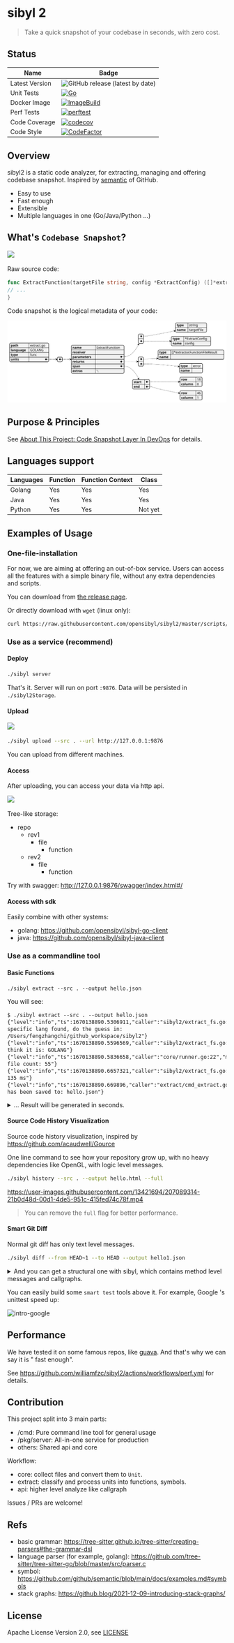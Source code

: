 # sibyl 2

> Take a quick snapshot of your codebase in seconds, with zero cost.

## Status

| Name           | Badge                                                                                                                                                                 |
|----------------|-----------------------------------------------------------------------------------------------------------------------------------------------------------------------|
| Latest Version | ![GitHub release (latest by date)](https://img.shields.io/github/v/release/opensibyl/sibyl2)                                                                          |
| Unit Tests     | [![Go](https://github.com/opensibyl/sibyl2/actions/workflows/ci.yml/badge.svg)](https://github.com/opensibyl/sibyl2/actions/workflows/ci.yml)                         |
| Docker Image   | [![ImageBuild](https://github.com/opensibyl/sibyl2/actions/workflows/imagebuild.yml/badge.svg)](https://github.com/opensibyl/sibyl2/actions/workflows/imagebuild.yml) |
| Perf Tests     | [![perftest](https://github.com/opensibyl/sibyl2/actions/workflows/perf.yml/badge.svg)](https://github.com/opensibyl/sibyl2/actions/workflows/perf.yml)               |
| Code Coverage  | [![codecov](https://codecov.io/github/opensibyl/sibyl2/branch/master/graph/badge.svg?token=1DuAXh12Ys)](https://codecov.io/github/opensibyl/sibyl2)                   |
| Code Style     | [![CodeFactor](https://www.codefactor.io/repository/github/opensibyl/sibyl2/badge)](https://www.codefactor.io/repository/github/opensibyl/sibyl2)                     |

## Overview

sibyl2 is a static code analyzer, for extracting, managing and offering codebase snapshot. Inspired
by [semantic](https://github.com/github/semantic) of GitHub.

- Easy to use
- Fast enough
- Extensible
- Multiple languages in one (Go/Java/Python ...)

## What's `Codebase Snapshot`?

![](https://opensibyl.github.io/doc/assets/images/intro-summary-0043f5cae91e9de62c619318afda4c39.png)

Raw source code:

```go
func ExtractFunction(targetFile string, config *ExtractConfig) ([]*extractor.FunctionFileResult, error) {
// ...
}
```

Code snapshot is the logical metadata of your code:

![](./docs/sample.svg)

## Purpose & Principles

See [About This Project: Code Snapshot Layer In DevOps](https://github.com/opensibyl/sibyl2/issues/2) for details.

## Languages support

| Languages | Function | Function Context | Class   |
|-----------|----------|------------------|---------|
| Golang    | Yes      | Yes              | Yes     |
| Java      | Yes      | Yes              | Yes     |
| Python    | Yes      | Yes              | Not yet |

## Examples of Usage

### One-file-installation

For now, we are aiming at offering an out-of-box service.
Users can access all the features with a simple binary file, without any extra dependencies and scripts.

You can download from [the release page](https://github.com/opensibyl/sibyl2/releases).

Or directly download with `wget` (linux only):

```bash
curl https://raw.githubusercontent.com/opensibyl/sibyl2/master/scripts/download_latest.sh | bash
```

### Use as a service (recommend)

#### Deploy

```bash
./sibyl server
```

That's it.
Server will run on port `:9876`.
Data will be persisted in `./sibyl2Storage`.

#### Upload

![](https://opensibyl.github.io/doc/assets/images/intro-upload-1bb4fa2ce8ed43e6fc5f31c1ab3cc90b.gif)

```bash
./sibyl upload --src . --url http://127.0.0.1:9876
```

You can upload from different machines.

#### Access

After uploading, you can access your data via http api.

![](https://opensibyl.github.io/doc/assets/images/usage-swagger-82e6fbaf8ae27f8cf697eb77cad56210.png)

Tree-like storage:

- repo
    - rev1
        - file
            - function
    - rev2
        - file
            - function

Try with swagger: http://127.0.0.1:9876/swagger/index.html#/

#### Access with sdk

Easily combine with other systems:

- golang: https://github.com/opensibyl/sibyl-go-client
- java: https://github.com/opensibyl/sibyl-java-client

### Use as a commandline tool

#### Basic Functions

```
./sibyl extract --src . --output hello.json
```

You will see:

```
$ ./sibyl extract --src . --output hello.json
{"level":"info","ts":1670138890.5306911,"caller":"sibyl2/extract_fs.go:92","msg":"no specific lang found, do the guess in: /Users/fengzhangchi/github_workspace/sibyl2"}
{"level":"info","ts":1670138890.5596569,"caller":"sibyl2/extract_fs.go:97","msg":"I think it is: GOLANG"}
{"level":"info","ts":1670138890.5836658,"caller":"core/runner.go:22","msg":"valid file count: 55"}
{"level":"info","ts":1670138890.6657321,"caller":"sibyl2/extract_fs.go:76","msg":"cost: 135 ms"}
{"level":"info","ts":1670138890.669896,"caller":"extract/cmd_extract.go:60","msg":"file has been saved to: hello.json"}
```

<details>
<summary> ... Result will be generated in seconds. </summary>

```json title="hello.json"
[
  {
    "path": "analyze.go",
    "language": "GOLANG",
    "type": "func",
    "units": [
      {
        "name": "AnalyzeFuncGraph",
        "receiver": "",
        "parameters": [
          {
            "type": "[]*extractor.FunctionFileResult",
            "name": "funcFiles"
          },
          {
            "type": "[]*extractor.SymbolFileResult",
            "name": "symbolFiles"
          }
        ],
        "returns": [
          {
            "type": "*FuncGraph",
            "name": ""
          },
          {
            "type": "error",
            "name": ""
          }
        ],
        "span": {
          "start": {
            "row": 11,
            "column": 0
          },
          "end": {
            "row": 80,
            "column": 1
          }
        },
        "extras": {}
      }
    ]
  },
  ...
]
```

</details>

#### Source Code History Visualization

Source code history visualization, inspired by https://github.com/acaudwell/Gource

One line command to see how your repository grow up, with no heavy dependencies like OpenGL, with logic level messages.

```bash
./sibyl history --src . --output hello.html --full
```

https://user-images.githubusercontent.com/13421694/207089314-21b0d48d-00d1-4de5-951c-415fed74c78f.mp4

> You can remove the `full` flag for better performance.

#### Smart Git Diff

Normal git diff has only text level messages.

```bash
./sibyl diff --from HEAD~1 --to HEAD --output hello1.json
```

<details><summary>And you can get a structural one with sibyl, which contains method level messages and callgraphs.</summary>

```bash
{
  "fragments": [
    {
      "path": "pkg/server/admin_s.go",
      "functions": [
        {
          "name": "HandleStatusUpload",
          "receiver": "",
          "parameters": [
            {
              "type": "*gin.Context",
              "name": "c"
            }
          ],
          "returns": null,
          "span": {
            "start": {
              "row": 17,
              "column": 0
            },
            "end": {
              "row": 23,
              "column": 1
            }
          },
          "extras": {},
          "path": "pkg/server/admin_s.go",
          "language": "GOLANG",
          "calls": null,
          "reverseCalls": [
            {
              "name": "Execute",
              "receiver": "",
              "parameters": [
                {
                  "type": "ExecuteConfig",
                  "name": "config"
                }
              ],
              "returns": null,
              "span": {
                "start": {
                  "row": 67,
                  "column": 0
                },
                "end": {
                  "row": 96,
                  "column": 1
                }
              },
              "extras": {},
              "path": "pkg/server/app.go",
              "language": "GOLANG"
            }
          ]
        }
      ]
    },
    ...
```

</details>

You can easily build some `smart test` tools above it.
For example, Google 's unittest speed up:

![intro-google](https://user-images.githubusercontent.com/13421694/207057947-894c1fb9-8ce4-4f7b-b5d3-88d220003e82.png)

## Performance

We have tested it on some famous repos, like [guava](https://github.com/google/guava). And that's why we can say it is "
fast enough".

See https://github.com/williamfzc/sibyl2/actions/workflows/perf.yml for details.

## Contribution

This project split into 3 main parts:

- /cmd: Pure command line tool for general usage
- /pkg/server: All-in-one service for production
- others: Shared api and core

Workflow:

- core: collect files and convert them to `Unit`.
- extract: classify and process units into functions, symbols.
- api: higher level analyze like callgraph

Issues / PRs are welcome!

## Refs

- basic grammar: https://tree-sitter.github.io/tree-sitter/creating-parsers#the-grammar-dsl
- language parser (for example, golang): https://github.com/tree-sitter/tree-sitter-go/blob/master/src/parser.c
- symbol: https://github.com/github/semantic/blob/main/docs/examples.md#symbols
- stack graphs: https://github.blog/2021-12-09-introducing-stack-graphs/

## License

Apache License Version 2.0, see [LICENSE](LICENSE)
